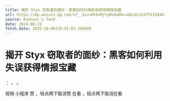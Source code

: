 ```yaml
---
title: 揭开 Styx 窃取者的面纱：黑客如何利用失误获得情报宝藏
url: https://mp.weixin.qq.com/s?__biz=MzAxMjYyMzkwOA==&mid=2247512544&idx=1&sn=f6423288683fc65443b7c57a1297e380
source: Doonsec's feed
date: 2024-08-19
fetch_date: 2025-10-06T18:01:03.384928
---
```


# 揭开 Styx 窃取者的面纱：黑客如何利用失误获得情报宝藏

：
，
。

视频
小程序
赞
，轻点两下取消赞
在看
，轻点两下取消在看